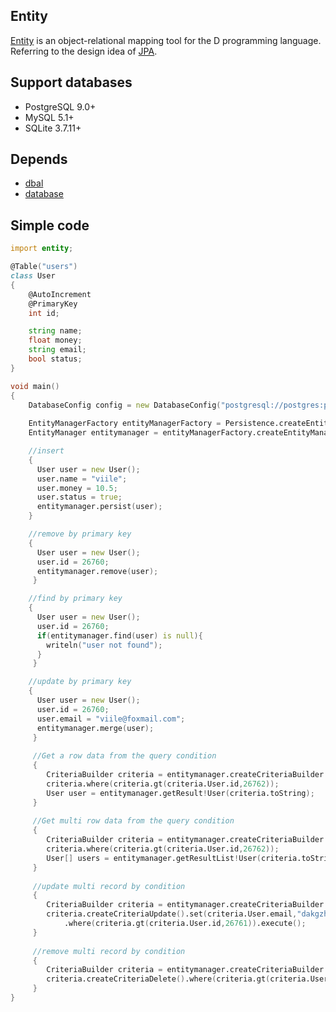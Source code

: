 ## Entity
[Entity](https://github.com/huntlabs/entity) is an object-relational mapping tool for the D programming language. Referring to the design idea of [JPA](https://en.wikipedia.org/wiki/Java_Persistence_API).

## Support databases
 * PostgreSQL 9.0+
 * MySQL 5.1+
 * SQLite 3.7.11+
 
 ## Depends
 * [dbal](https://github.com/huntlabs/dbal)
 * [database](https://github.com/huntlabs/database)

## Simple code
```D
import entity;

@Table("users")
class User
{
    @AutoIncrement
    @PrimaryKey 
    int id;

    string name;
    float money;
    string email;
    bool status;
}

void main()
{
    DatabaseConfig config = new DatabaseConfig("postgresql://postgres:postgres@127.0.0.1:5432/test?charset=utf-8");
    
    EntityManagerFactory entityManagerFactory = Persistence.createEntityManagerFactory("pgsql",config);
    EntityManager entitymanager = entityManagerFactory.createEntityManager!(User);

    //insert
    {
      User user = new User();
      user.name = "viile";
      user.money = 10.5;
      user.status = true;
      entitymanager.persist(user);
    }

    //remove by primary key
    {
      User user = new User();
      user.id = 26760;
      entitymanager.remove(user);
     }

    //find by primary key
    {
      User user = new User();
      user.id = 26760;
      if(entitymanager.find(user) is null){
        writeln("user not found");
      }
     }

    //update by primary key
    {
      User user = new User();
      user.id = 26760;
      user.email = "viile@foxmail.com";
      entitymanager.merge(user);
     }
     
     //Get a row data from the query condition
     {
        CriteriaBuilder criteria = entitymanager.createCriteriaBuilder!User;
        criteria.where(criteria.gt(criteria.User.id,26762));
        User user = entitymanager.getResult!User(criteria.toString);
     }
     
     //Get multi row data from the query condition
     {
        CriteriaBuilder criteria = entitymanager.createCriteriaBuilder!User;
        criteria.where(criteria.gt(criteria.User.id,26762));
        User[] users = entitymanager.getResultList!User(criteria.toString);
     }
     
     //update multi record by condition
     {
        CriteriaBuilder criteria = entitymanager.createCriteriaBuilder!User;
        criteria.createCriteriaUpdate().set(criteria.User.email,"dakgzhu@foxmail.com")
            .where(criteria.gt(criteria.User.id,26761)).execute();
     }
     
     //remove multi record by condition
     {
        CriteriaBuilder criteria = entitymanager.createCriteriaBuilder!User;
        criteria.createCriteriaDelete().where(criteria.gt(criteria.User.id,26761)).execute();
     }
}
```
